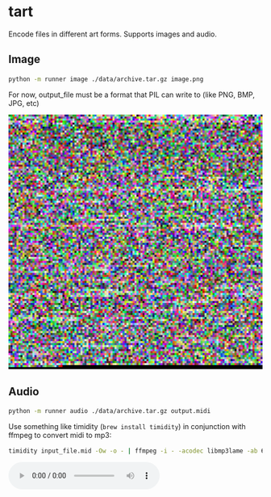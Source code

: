 # tart

Encode files in different art forms. Supports images and audio.

## Image

```sh
python -m runner image ./data/archive.tar.gz image.png
```

For now, output_file must be a format that PIL can write to (like PNG, BMP, JPG, etc)

![Image Example](examples/output.png?raw=true "For example")


## Audio

```sh
python -m runner audio ./data/archive.tar.gz output.midi
```

Use something like timidity (`brew install timidity`) in conjunction with ffmpeg to convert midi to mp3:

```sh
timidity input_file.mid -Ow -o - | ffmpeg -i - -acodec libmp3lame -ab 64k output_file.mp3
```

<audio controls>
  <source src="examples/output.mp3" type="audio/mpeg" />
</audio>
